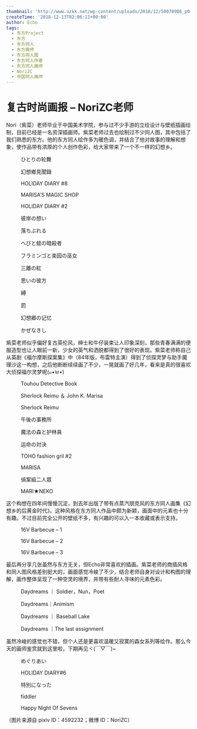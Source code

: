 ```yaml
---
thumbnail: 'http://www.uzkk.net/wp-content/uploads/2018/12/50078986_p0-825x510.jpg'
createTime: '2018-12-13T02:06:11+00:00'
author: Echo
tags:
  - 东方Project
  - 东方
  - 东方同人
  - 东方画师
  - 东方同人图
  - 东方同人作者
  - 东方同人画师
  - NoriZC
  - 中国同人画师
---
```


# 复古时尚画报 – NoriZC老师

Nori（紫菜）老师毕业于中国美术学院，参与过不少手游的立绘设计与壁纸插画绘制，目前已经是一名资深插画师。紫菜老师过去也绘制过不少同人图，其中包括了我们熟悉的东方。他的东方同人绘作多为暖色调，并结合了他对故事的理解和想象，使作品带有浓厚的个人创作色彩，给大家带来了一个不一样的幻想乡。

<figure>
  <img src="http://www.uzkk.net/wp-content/uploads/2018/12/50078986_p0-1024x694.jpg" alt=""/>
  <figcaption>ひとりの轮舞</figcaption>
</figure>

<figure>
  <img src="http://www.uzkk.net/wp-content/uploads/2018/12/50981359_p0-1024x744.jpg" alt=""/>
  <figcaption>幻想鄉見聞錄</figcaption>
</figure>

<figure>
  <img src="http://www.uzkk.net/wp-content/uploads/2018/12/51103160_p0-724x1024.jpg" alt=""/>
  <figcaption>HOLIDAY DIARY #8</figcaption>
</figure>

<figure>
  <img src="http://www.uzkk.net/wp-content/uploads/2018/12/52592292_p0-724x1024.jpg" alt=""/>
  <figcaption>MARISA’S MAGIC SHOP</figcaption>
</figure>

<figure>
  <img src="http://www.uzkk.net/wp-content/uploads/2018/12/49705985_p0-710x1024.jpg" alt=""/>
  <figcaption>HOLIDAY DIARY #2</figcaption>
</figure>

<figure>
  <img src="http://www.uzkk.net/wp-content/uploads/2018/12/49440705_p0-1024x586.jpg" alt=""/>
  <figcaption>彼岸の想い</figcaption>
</figure>

<figure>
  <img src="http://www.uzkk.net/wp-content/uploads/2018/12/47526648_p0-724x1024.jpg" alt=""/>
  <figcaption>落ちぶれる</figcaption>
</figure>

<figure>
  <img src="http://www.uzkk.net/wp-content/uploads/2018/12/47304851_p0-1024x678.jpg" alt=""/>
  <figcaption>へびと蛙の暗殺者</figcaption>
</figure>

<figure>
  <img src="http://www.uzkk.net/wp-content/uploads/2018/12/47192972_p0-1024x679.jpg" alt=""/>
  <figcaption>フラミンゴと楽园の巫女</figcaption>
</figure>

<figure>
  <img src="http://www.uzkk.net/wp-content/uploads/2018/12/44524895_p0-1024x724.jpg" alt=""/>
  <figcaption>三離の紅</figcaption>
</figure>

<figure>
  <img src="http://www.uzkk.net/wp-content/uploads/2018/12/45524534_p0-1024x549.jpg" alt=""/>
  <figcaption>思いの彼方</figcaption>
</figure>

<figure>
  <img src="http://www.uzkk.net/wp-content/uploads/2018/12/45381991_p0-673x1024.jpg" alt=""/>
  <figcaption>縛</figcaption>
</figure>

<figure>
  <img src="http://www.uzkk.net/wp-content/uploads/2018/12/44697006_p0-1024x737.jpg" alt=""/>
  <figcaption>罰</figcaption>
</figure>

<figure>
  <img src="http://www.uzkk.net/wp-content/uploads/2018/12/45940734_p0-685x1024.jpg" alt=""/>
  <figcaption>幻想郷の记忆</figcaption>
</figure>

<figure>
  <img src="http://www.uzkk.net/wp-content/uploads/2018/12/44785963_p0-543x1024.jpg" alt=""/>
  <figcaption>かぜなきし</figcaption>
</figure>

紫菜老师似乎偏好复古英伦风，绅士和牛仔装束让人印象深刻，那些青春满满的便服造型也让人眼前一新，少女的英气和洒脱都得到了很好的表现。紫菜老师称自己从英剧《福尔摩斯探案集》中（84年版，布雷特主演）得到了侦探灵梦与助手魔理沙这一构想，之后他断断续续画了不少，一晃就画了好几年，看来是真的很喜欢大侦探福尔灵梦呢(๑•̀ㅂ•́)

<figure>
  <img src="http://www.uzkk.net/wp-content/uploads/2018/12/61351810_p0-1024x600.jpg" alt=""/>
  <figcaption>Touhou Detective Book</figcaption>
</figure>

<figure>
  <img src="http://www.uzkk.net/wp-content/uploads/2018/12/48106585_p0-1024x638.jpg" alt=""/>
  <figcaption>Sherlock Reimu ＆ John K. Marisa</figcaption>
</figure>

<figure>
  <img src="http://www.uzkk.net/wp-content/uploads/2018/12/44947713_p0-724x1024.jpg" alt=""/>
  <figcaption>Sherlock Reimu</figcaption>
</figure>

<figure>
  <img src="http://www.uzkk.net/wp-content/uploads/2018/12/42682951_p0-1024x617.jpg" alt=""/>
  <figcaption>午後の事務所</figcaption>
</figure>

<figure>
  <img src="http://www.uzkk.net/wp-content/uploads/2018/12/47083601_p0-1024x679.jpg" alt=""/>
  <figcaption>魔法の森と护林員</figcaption>
</figure>

<figure>
  <img src="http://www.uzkk.net/wp-content/uploads/2018/12/40379590_p0-1024x724.jpg" alt=""/>
  <figcaption>运命の対決</figcaption>
</figure>

<figure>
  <img src="http://www.uzkk.net/wp-content/uploads/2018/12/45337270_p0-701x1024.jpg" alt=""/>
  <figcaption>TOHO fashion gril #2</figcaption>
</figure>

<figure>
  <img src="http://www.uzkk.net/wp-content/uploads/2018/12/45219429_p0-724x1024.jpg" alt=""/>
  <figcaption>MARISA</figcaption>
</figure>

<figure>
  <img src="http://www.uzkk.net/wp-content/uploads/2018/12/43803304_p0-1024x724.jpg" alt=""/>
  <figcaption>偵案組二人眾</figcaption>
</figure>

<figure>
  <img src="http://www.uzkk.net/wp-content/uploads/2018/12/44927962_p0-723x1024.jpg" alt=""/>
  <figcaption>MARI★NEKO</figcaption>
</figure>

这个构想在四年间慢慢沉淀，到去年出版了带有点蒸汽朋克风的东方同人画集《幻想乡的后黄金时代》。这种风格在东方同人作品中颇为新颖，画面中的元素也十分有趣。不过目前完全公开的壁纸不多，有兴趣的可以入一本收藏或表示支持。

<figure>
  <img src="http://www.uzkk.net/wp-content/uploads/2018/12/62406619_p0-1024x576.jpg" alt=""/>
  <figcaption>16V Barbecue – 1</figcaption>
</figure>

<figure>
  <img src="http://www.uzkk.net/wp-content/uploads/2018/12/62406619_p1-1024x650.jpg" alt=""/>
  <figcaption>16V Barbecue – 2</figcaption>
</figure>

<figure>
  <img src="http://www.uzkk.net/wp-content/uploads/2018/12/70d7f9eagy1fl56tuycqfj21kw4n67wl-348x1024.jpg" alt=""/>
  <figcaption>16V Barbecue – 3</figcaption>
</figure>

最后再分享几张虽然与东方无关，但Echo非常喜欢的插画。紫菜老师的商插风格和同人图风格差别挺大的，画面感觉冷峻了不少，结合老师自身对设计和构图的理解，画作整体呈现了一种空灵的境界，并带有些耐人寻味的元素色彩。

<figure>
  <img src="http://www.uzkk.net/wp-content/uploads/2018/12/69371385_p0-1024x486.jpg" alt=""/>
  <figcaption>Daydreams ｜ Soldier，Nun，Poet</figcaption>
</figure>

<figure>
  <img src="http://www.uzkk.net/wp-content/uploads/2018/12/70132840_p0-745x1024.jpg" alt=""/>
  <figcaption>Daydreams｜Animism</figcaption>
</figure>

<figure>
  <img src="http://www.uzkk.net/wp-content/uploads/2018/12/68455044_p0-745x1024.jpg" alt=""/>
  <figcaption>Daydreams ｜ Baseball Lake</figcaption>
</figure>

<figure>
  <img src="http://www.uzkk.net/wp-content/uploads/2018/12/69045782_p0-745x1024.jpg" alt=""/>
  <figcaption>Daydreams ｜The last assignment</figcaption>
</figure>

虽然冷峻的感觉也不错，但个人还是更喜欢温暖又寂寞的森女系列等绘作。那么今天的画师鉴赏就到这里啦，下期再见ヾ(￣▽￣)~

<figure>
  <img src="http://www.uzkk.net/wp-content/uploads/2018/12/48638618_p0-1024x638.jpg" alt=""/>
  <figcaption>めぐりあい</figcaption>
</figure>

<figure>
  <img src="http://www.uzkk.net/wp-content/uploads/2018/12/51881772_p0-724x1024.jpg" alt=""/>
  <figcaption>HOLIDAY DIARY#6</figcaption>
</figure>

<figure>
  <img src="http://www.uzkk.net/wp-content/uploads/2018/12/63435655_p0-1024x551.jpg" alt=""/>
  <figcaption>特別になった</figcaption>
</figure>

<figure>
  <img src="http://www.uzkk.net/wp-content/uploads/2018/12/46332536_p0-1024x593.jpg" alt=""/>
  <figcaption>fiddler</figcaption>
</figure>

<figure>
  <img src="http://www.uzkk.net/wp-content/uploads/2018/12/45075251_p0-1024x701.jpg" alt=""/>
  <figcaption>Happy Night Of Sevens</figcaption>
</figure>

（图片来源自 pixiv ID：4592232；微博 ID：NoriZC）
